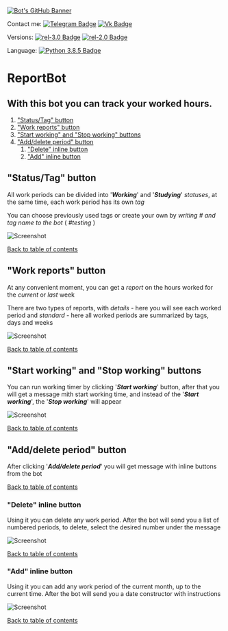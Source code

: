 <a name="table_of_contents"></a>
[![Bot's GitHub Banner](imgs/banner2.jpg)](https://github.com/TAPAKAHOKOT/ReportBot)

Contact me: [![Telegram Badge](https://img.shields.io/badge/Telegram-Profile-0088cc)](https://t.me/TAPAKAHOKOT) [![Vk Badge](https://img.shields.io/badge/Vk-Profile-4376A6)](https://vk.com/kpabakot)

Versions: [![rel-3.0 Badge](https://img.shields.io/badge/Realese-3.0-Green)](https://github.com/TAPAKAHOKOT/ReportBot) [![rel-2.0 Badge](https://img.shields.io/badge/OldBot-2.0-blue)](https://github.com/TAPAKAHOKOT/ReportBot/tree/rel-2.0)

Language: [![Python 3.8.5 Badge](https://img.shields.io/badge/Python-3.8.5-blue)](https://www.python.org/downloads/release/python-385/) 


# ReportBot

## With this bot you can track your worked hours. 

1. ["Status/Tag" button](#status_tag)
2. ["Work reports" button](#work_reports)
3. ["Start working" and "Stop working" buttons](#start_stop_working)
4. ["Add/delete period" button](#add_delete_period)
    1. ["Delete" inline button](#delete)
    2. ["Add" inline button](#add)

<a name="status_tag"></a> 
## "Status/Tag" button

All work periods can be divided into '***Working***' and '***Studying***' _statuses_,
at the same time, each work period has its own _tag_

You can choose previously used tags or create your own by _writing # and tag name to the bot_ ( _#testing_ )

![Screenshot](imgs/status_tag.gif)

[Back to table of contents](#table_of_contents)


<a name="work_reports"></a> 
## "Work reports" button

At any convenient moment, you can get a _report_ on the hours worked for the _current_ or _last_ week

There are two types of reports, with _details_ - here you will see each worked period 
and _standard_ - here all worked periods are summarized by tags, days and weeks

![Screenshot](imgs/reports.gif)

[Back to table of contents](#table_of_contents)


<a name="start_stop_working"></a> 
## "Start working" and "Stop working" buttons

You can run working timer by clicking '***Start working***' button, after that
you will get a message mith start working time, and instead of the '***Start working***', the '***Stop working***' will appear

![Screenshot](imgs/start_stop.gif)

[Back to table of contents](#table_of_contents)


<a name="add_delete_period"></a> 
## "Add/delete period" button

After clicking '***Add/delete period***' you will get message with inline buttons from the bot

[Back to table of contents](#table_of_contents)


<a name="delete"></a> 
### "Delete" inline button

Using it you can delete any work period. After the bot will send you a list of numbered periods,
to delete, select the desired number under the message

![Screenshot](imgs/delete.gif)

[Back to table of contents](#table_of_contents)


<a name="add"></a> 
### "Add" inline button

Using it you can add any work period of the current month, up to the current time. 
After the bot will send you a date constructor with instructions

![Screenshot](imgs/add.gif)

[Back to table of contents](#table_of_contents)
